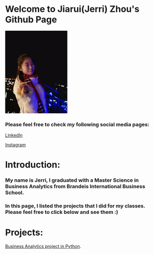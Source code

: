 # Welcome to Jiarui(Jerri) Zhou's Github Page
<img src="https://github.com/jerrizhou/jerrizhou.github.io/blob/main/WeChat%20Image_20201014133420.jpg" width="200">

### Please feel free to check my following social media pages:

[LinkedIn](https://www.linkedin.com/in/jiarui-zhou/) 

[Instagram](https://www.instagram.com/zhoujerri/)

# Introduction:

### My name is Jerri, I graduated with a Master Science in Business Analytics from Brandeis International Business School. 
### In this page, I listed the projects that I did for my classes. Please feel free to click below and see them :)




# Projects:

[Business Analytics project in Python](https://github.com/jerrizhou/project).
